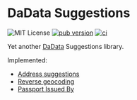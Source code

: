 # DaData Suggestions

![MIT License](https://img.shields.io/badge/License-MIT-green)
[![pub version](https://img.shields.io/pub/v/dadata.svg?label=pub&color=orange)](https://pub.dev/packages/dadata)
[![ci](https://github.com/darkxanter/dadata_flutter/actions/workflows/ci.yml/badge.svg?branch=master)](https://github.com/darkxanter/dadata_flutter/actions/workflows/ci.yml)

Yet another [DaData](https://dadata.ru/) Suggestions library.

Implemented:
- [Address suggestions](https://dadata.ru/api/suggest/address/)
- [Reverse geocoding](https://dadata.ru/api/geolocate/)
- [Passport Issued By](https://dadata.ru/api/suggest/fms_unit/)
